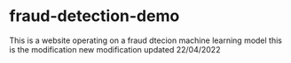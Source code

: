 # fraud-detection-demo
This is a website operating on a fraud dtecion machine learning model
 this is the modification
new modification updated 22/04/2022
